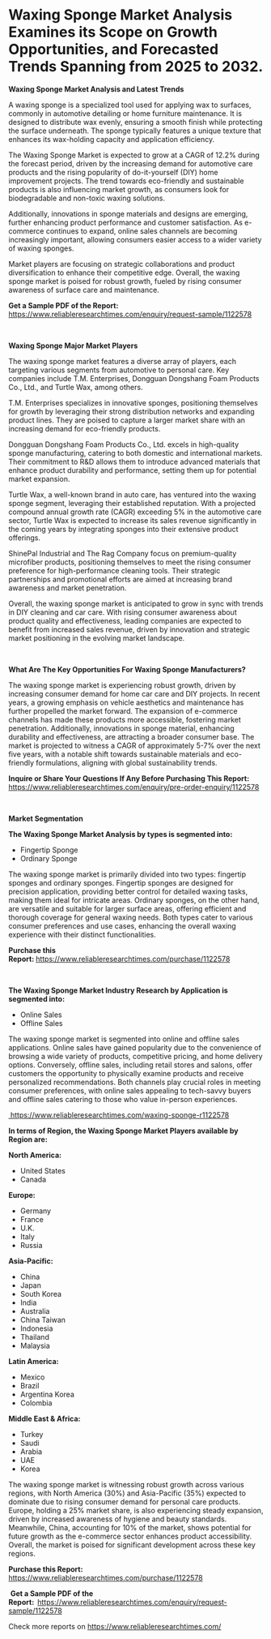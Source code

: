 <p><h1>Waxing Sponge Market Analysis Examines its Scope on Growth Opportunities, and Forecasted Trends Spanning from 2025 to 2032.</h1></p><p><strong>Waxing Sponge Market Analysis and Latest Trends</strong></p>
<p><p>A waxing sponge is a specialized tool used for applying wax to surfaces, commonly in automotive detailing or home furniture maintenance. It is designed to distribute wax evenly, ensuring a smooth finish while protecting the surface underneath. The sponge typically features a unique texture that enhances its wax-holding capacity and application efficiency.</p><p>The Waxing Sponge Market is expected to grow at a CAGR of 12.2% during the forecast period, driven by the increasing demand for automotive care products and the rising popularity of do-it-yourself (DIY) home improvement projects. The trend towards eco-friendly and sustainable products is also influencing market growth, as consumers look for biodegradable and non-toxic waxing solutions. </p><p>Additionally, innovations in sponge materials and designs are emerging, further enhancing product performance and customer satisfaction. As e-commerce continues to expand, online sales channels are becoming increasingly important, allowing consumers easier access to a wider variety of waxing sponges.</p><p>Market players are focusing on strategic collaborations and product diversification to enhance their competitive edge. Overall, the waxing sponge market is poised for robust growth, fueled by rising consumer awareness of surface care and maintenance.</p></p>
<p><strong>Get a Sample PDF of the Report:&nbsp;</strong> <a href="https://www.reliableresearchtimes.com/enquiry/request-sample/1122578?utm_campaign=2271&utm_medium=2&utm_source=Github&utm_content=ia&utm_term=08022025&utm_id=waxing-sponge">https://www.reliableresearchtimes.com/enquiry/request-sample/1122578</a></p>
<p>&nbsp;</p>
<p><strong>Waxing Sponge Major Market Players</strong></p>
<p><p>The waxing sponge market features a diverse array of players, each targeting various segments from automotive to personal care. Key companies include T.M. Enterprises, Dongguan Dongshang Foam Products Co., Ltd., and Turtle Wax, among others. </p><p>T.M. Enterprises specializes in innovative sponges, positioning themselves for growth by leveraging their strong distribution networks and expanding product lines. They are poised to capture a larger market share with an increasing demand for eco-friendly products. </p><p>Dongguan Dongshang Foam Products Co., Ltd. excels in high-quality sponge manufacturing, catering to both domestic and international markets. Their commitment to R&D allows them to introduce advanced materials that enhance product durability and performance, setting them up for potential market expansion.</p><p>Turtle Wax, a well-known brand in auto care, has ventured into the waxing sponge segment, leveraging their established reputation. With a projected compound annual growth rate (CAGR) exceeding 5% in the automotive care sector, Turtle Wax is expected to increase its sales revenue significantly in the coming years by integrating sponges into their extensive product offerings.</p><p>ShinePal Industrial and The Rag Company focus on premium-quality microfiber products, positioning themselves to meet the rising consumer preference for high-performance cleaning tools. Their strategic partnerships and promotional efforts are aimed at increasing brand awareness and market penetration. </p><p>Overall, the waxing sponge market is anticipated to grow in sync with trends in DIY cleaning and car care. With rising consumer awareness about product quality and effectiveness, leading companies are expected to benefit from increased sales revenue, driven by innovation and strategic market positioning in the evolving market landscape.</p></p>
<p>&nbsp;</p>
<p><strong>What Are The Key Opportunities For Waxing Sponge Manufacturers?</strong></p>
<p><p>The waxing sponge market is experiencing robust growth, driven by increasing consumer demand for home car care and DIY projects. In recent years, a growing emphasis on vehicle aesthetics and maintenance has further propelled the market forward. The expansion of e-commerce channels has made these products more accessible, fostering market penetration. Additionally, innovations in sponge material, enhancing durability and effectiveness, are attracting a broader consumer base. The market is projected to witness a CAGR of approximately 5-7% over the next five years, with a notable shift towards sustainable materials and eco-friendly formulations, aligning with global sustainability trends.</p></p>
<p><strong>Inquire or Share Your Questions If Any Before Purchasing This Report:</strong> <a href="https://www.reliableresearchtimes.com/enquiry/pre-order-enquiry/1122578?utm_campaign=2271&utm_medium=2&utm_source=Github&utm_content=ia&utm_term=08022025&utm_id=waxing-sponge">https://www.reliableresearchtimes.com/enquiry/pre-order-enquiry/1122578</a></p>
<p>&nbsp;</p>
<p><strong>Market Segmentation</strong></p>
<p><strong>The Waxing Sponge Market Analysis by types is segmented into:</strong></p>
<p><ul><li>Fingertip Sponge</li><li>Ordinary Sponge</li></ul></p>
<p><p>The waxing sponge market is primarily divided into two types: fingertip sponges and ordinary sponges. Fingertip sponges are designed for precision application, providing better control for detailed waxing tasks, making them ideal for intricate areas. Ordinary sponges, on the other hand, are versatile and suitable for larger surface areas, offering efficient and thorough coverage for general waxing needs. Both types cater to various consumer preferences and use cases, enhancing the overall waxing experience with their distinct functionalities.</p></p>
<p><strong>Purchase this Report:&nbsp;</strong><a href="https://www.reliableresearchtimes.com/purchase/1122578?utm_campaign=2271&utm_medium=2&utm_source=Github&utm_content=ia&utm_term=08022025&utm_id=waxing-sponge">https://www.reliableresearchtimes.com/purchase/1122578</a></p>
<p>&nbsp;</p>
<p><strong>The Waxing Sponge Market Industry Research by Application is segmented into:</strong></p>
<p><ul><li>Online Sales</li><li>Offline Sales</li></ul></p>
<p><p>The waxing sponge market is segmented into online and offline sales applications. Online sales have gained popularity due to the convenience of browsing a wide variety of products, competitive pricing, and home delivery options. Conversely, offline sales, including retail stores and salons, offer customers the opportunity to physically examine products and receive personalized recommendations. Both channels play crucial roles in meeting consumer preferences, with online sales appealing to tech-savvy buyers and offline sales catering to those who value in-person experiences.</p></p>
<p><a href="https://www.reliableresearchtimes.com/waxing-sponge-r1122578?utm_campaign=2271&utm_medium=2&utm_source=Github&utm_content=ia&utm_term=08022025&utm_id=waxing-sponge">&nbsp;https://www.reliableresearchtimes.com/waxing-sponge-r1122578</a></p>
<p><strong>In terms of Region, the Waxing Sponge Market Players available by Region are:</strong></p>
<p>
    <p> <strong> North America: </strong>
        <ul>
            <li>United States</li>
            <li>Canada</li>
        </ul>
        </p> 
    <p> <strong> Europe: </strong>
        <ul>
            <li>Germany</li>
            <li>France</li>
            <li>U.K.</li>
            <li>Italy</li>
            <li>Russia</li>
        </ul>
        </p> 
    <p> <strong> Asia-Pacific: </strong>
        <ul>
            <li>China</li>
            <li>Japan</li>
            <li>South Korea</li>
            <li>India</li>
            <li>Australia</li>
            <li>China Taiwan</li>
            <li>Indonesia</li>
            <li>Thailand</li>
            <li>Malaysia</li>
        </ul>
        </p> 
    <p> <strong> Latin America: </strong>
        <ul>
            <li>Mexico</li>
            <li>Brazil</li>
            <li>Argentina Korea</li>
            <li>Colombia</li>
        </ul>
        </p> 
    <p> <strong> Middle East & Africa: </strong>
        <ul>
            <li>Turkey</li>
            <li>Saudi</li>
            <li>Arabia</li>
            <li>UAE</li>
            <li>Korea</li>
        </ul>
    </p>
    </p>
<p><p>The waxing sponge market is witnessing robust growth across various regions, with North America (30%) and Asia-Pacific (35%) expected to dominate due to rising consumer demand for personal care products. Europe, holding a 25% market share, is also experiencing steady expansion, driven by increased awareness of hygiene and beauty standards. Meanwhile, China, accounting for 10% of the market, shows potential for future growth as the e-commerce sector enhances product accessibility. Overall, the market is poised for significant development across these key regions.</p></p>
<p><strong>Purchase this Report: </strong><a href="https://www.reliableresearchtimes.com/purchase/1122578?utm_campaign=2271&utm_medium=2&utm_source=Github&utm_content=ia&utm_term=08022025&utm_id=waxing-sponge">https://www.reliableresearchtimes.com/purchase/1122578</a></p>
<p>&nbsp;<strong>Get a Sample PDF of the Report:&nbsp;&nbsp;</strong><a href="https://www.reliableresearchtimes.com/enquiry/request-sample/1122578?utm_campaign=2271&utm_medium=2&utm_source=Github&utm_content=ia&utm_term=08022025&utm_id=waxing-sponge">https://www.reliableresearchtimes.com/enquiry/request-sample/1122578</a></p>
<p><strong></strong></p>
<p>Check more reports on <a href="https://www.reliableresearchtimes.com/?utm_campaign=2271&utm_medium=2&utm_source=Github&utm_content=ia&utm_term=08022025&utm_id=waxing-sponge">https://www.reliableresearchtimes.com/</a></p>